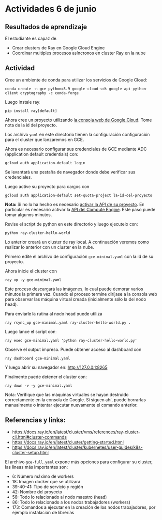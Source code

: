 # Actividades 6 de junio

## Resultados de aprendizaje

El estudiante es capaz de:

- Crear clusters de Ray en Google Cloud Engine
- Coordinar multiples procesos asíncronos en cluster Ray en la nube

## Actividad

Cree un ambiente de conda para utilizar los servicios de Google Cloud:

    conda create -n gce python=3.9 google-cloud-sdk google-api-python-client cryptography -c conda-forge

Luego instale ray:

    pip install ray[default]


Ahora cree un proyecto utilizando [la consola web de Google Cloud](https://console.cloud.google.com). Tome nota de la id del proyecto.

Los archivo `yaml` en este directorio tienen la configuración configuración para el cluster que lanzaremos en GCE. 

Ahora es necesario configurar sus credenciales de GCE mediante ADC (application default credentials) con:

    gcloud auth application-default login

Se levantará una pestaña de navegador donde debe verificar sus credenciales.

Luego active su proyecto para cargos con

    gcloud auth application-default set-quota-project la-id-del-proyecto

**Nota:** Si no lo ha hecho es necesario [activar la API de su proyecto](https://console.cloud.google.com/apis/api/iam.googleapis.com/). En particular es necesario activar la [API del Compute Engine](https://console.cloud.google.com/apis/library/compute.googleapis.com). Este paso puede tomar algunos minutos.

Revise el script de python en este directorio y luego ejecutelo con:

    python ray-cluster-hello-world

Lo anterior creará un cluster de ray local. A continuación veremos como realizar lo anterior con un cluster en la nube.

Primero edite el archivo de configuración `gce-minimal.yaml` con la id de su proyecto.

Ahora inicie el cluster con 

    ray up -y gce-minimal.yaml

Este proceso descargará las imágenes, lo cual puede demorar varios minutos la primera vez. Cuando el proceso termine diríjase a la consola web para observar las máquina virtual creada (inicialmente sólo la del nodo head).

Para enviarle la rutina al nodo head puede utiliza

    ray rsync_up gce-minimal.yaml ray-cluster-hello-world.py .

Luego lance el script con:

    ray exec gce-minimal.yaml 'python ray-cluster-hello-world.py'

Observe el output impreso. Puede obtener acceso al dashboard con

    ray dashboard gce-minimal.yaml

Y luego abrir su navegador en: http://127.0.0.1:8265

Finalmente puede detener el cluster con:

    ray down -v -y gce-minimal.yaml

Nota: Verifique que las máquinas virtuales se hayan destruido correctamente en la consola de Google. Si siguen ahí, puede borrarlas manualmente o intentar ejecutar nuevamente el comando anterior.

## Referencias y links:

- https://docs.ray.io/en/latest/cluster/vms/references/ray-cluster-cli.html#cluster-commands
- https://docs.ray.io/en/latest/cluster/getting-started.html
- https://docs.ray.io/en/latest/cluster/kubernetes/user-guides/k8s-cluster-setup.html

El archivo `gce-full.yaml` expone más opciones para configurar su cluster, las líneas más importantes son:

- 6: Número máximo de workers
- 18: Imagen docker que se utilizará
- 39-40-41: Tipo de servicio y región
- 42: Nombre del proyecto
- 56: Todo lo relacionado al nodo maestro (head)
- 86: Todo lo relacionado a los nodos trabajadores (workers)
- 173: Comandos a ejecutar en la creación de los nodos trabajadores, por ejemplo instalación de librerías


